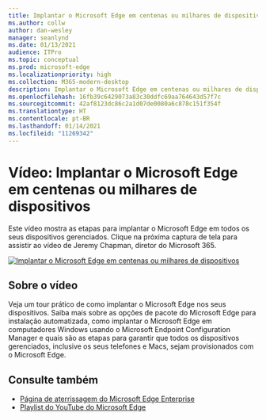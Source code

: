```yaml
---
title: Implantar o Microsoft Edge em centenas ou milhares de dispositivos
ms.author: collw
author: dan-wesley
manager: seanlynd
ms.date: 01/13/2021
audience: ITPro
ms.topic: conceptual
ms.prod: microsoft-edge
ms.localizationpriority: high
ms.collection: M365-modern-desktop
description: Implantar o Microsoft Edge em centenas ou milhares de dispositivos
ms.openlocfilehash: 16fb39c6429073a83c30ddfc69aa764643d57f7c
ms.sourcegitcommit: 42af8123dc86c2a1d07de0080a6c878c151f354f
ms.translationtype: HT
ms.contentlocale: pt-BR
ms.lasthandoff: 01/14/2021
ms.locfileid: "11269342"
---
```

# Vídeo: Implantar o Microsoft Edge em centenas ou milhares de dispositivos

Este vídeo mostra as etapas para implantar o Microsoft Edge em todos os seus dispositivos gerenciados. Clique na próxima captura de tela para assistir ao vídeo de Jeremy Chapman, diretor do Microsoft 365.

[![Implantar o Microsoft Edge em centenas ou milhares de dispositivos](media/microsoft-edge-video-deploy/0.png)](http://www.youtube.com/watch?v=o90UsN6g6NE "Deploy Microsoft Edge to hundreds or thousands of devices")

## Sobre o vídeo

Veja um tour prático de como implantar o Microsoft Edge nos seus dispositivos. Saiba mais sobre as opções de pacote do Microsoft Edge para instalação automatizada, como implantar o Microsoft Edge em computadores Windows usando o Microsoft Endpoint Configuration Manager e quais são as etapas para garantir que todos os dispositivos gerenciados, inclusive os seus telefones e Macs, sejam provisionados com o Microsoft Edge.

## Consulte também

- [Página de aterrissagem do Microsoft Edge Enterprise](https://aka.ms/EdgeEnterprise)
- [Playlist do YouTube do Microsoft Edge](https://www.youtube.com/playlist?list=PLXtHYVsvn_b-uXh1tMeYpT-0iD8tD3tFy)
